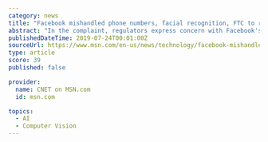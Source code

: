```yaml
---
category: news
title: "Facebook mishandled phone numbers, facial recognition, FTC to reportedly allege"
abstract: "In the complaint, regulators express concern with Facebook's previous use of two-factor authentication, which provides users with a one-time password via text when they log on to the platform. Some advertisers were able to target Facebook users who added ..."
publishedDateTime: 2019-07-24T00:01:00Z
sourceUrl: https://www.msn.com/en-us/news/technology/facebook-mishandled-phone-numbers-facial-recognition-ftc-to-reportedly-allege/ar-AAEKXMi
type: article
score: 39
published: false

provider:
  name: CNET on MSN.com
  id: msn.com

topics:
  - AI
  - Computer Vision
---
```

